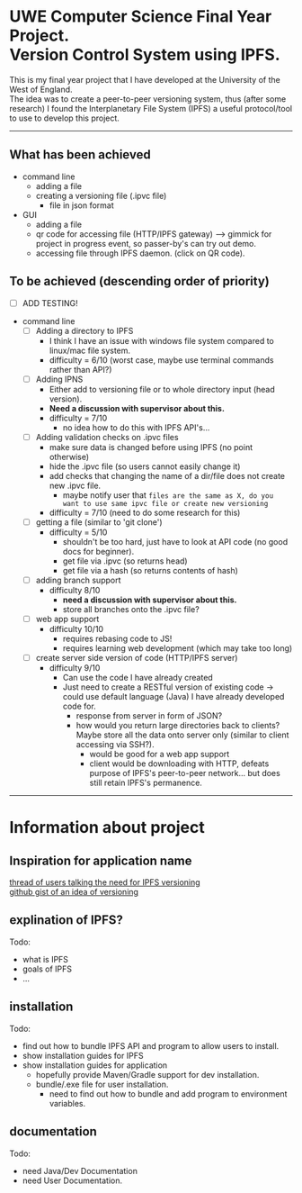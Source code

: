 # UWE Computer Science Final Year Project.<br/>Version Control System using IPFS.

This is my final year project that I have developed at the University of the West of England.
<br/>The idea was to create a peer-to-peer versioning system, thus (after some research) I found the Interplanetary File System (IPFS) a useful protocol/tool to use to develop this project.

----------

## What has been achieved
- command line
  - adding a file
  - creating a versioning file (.ipvc file)
    - file in json format
- GUI
  - adding a file
  - qr code for accessing file (HTTP/IPFS gateway) --> gimmick for project in progress event, so passer-by's can try out demo.
  - accessing file through IPFS daemon. (click on QR code).

## To be achieved (descending order of priority)
- [ ] ADD TESTING!

- command line
  - [ ] Adding a directory to IPFS
    - I think I have an issue with windows file system compared to linux/mac file system.
    - difficulty = 6/10 (worst case, maybe use terminal commands rather than API?)
  - [ ] Adding IPNS
    - Either add to versioning file or to whole directory input (head version).
    - **Need a discussion with supervisor about this.**
    - difficulty = 7/10
      - no idea how to do this with IPFS API's...
  - [ ] Adding validation checks on .ipvc files
    - make sure data is changed before using IPFS (no point otherwise)
    - hide the .ipvc file (so users cannot easily change it)
    - add checks that changing the name of a dir/file does not create new .ipvc file.
      - maybe notify user that `files are the same as X, do you want to use same ipvc file or create new versioning`
    - difficulty = 7/10 (need to do some research for this)
  - [ ] getting a file (similar to 'git clone')
    - difficulty = 5/10
      - shouldn't be too hard, just have to look at API code (no good docs for beginner).
      - get file via .ipvc (so returns head)
      - get file via a hash (so returns contents of hash)
  - [ ] adding branch support
    - difficulty 8/10
      - **need a discussion with supervisor about this.**
      - store all branches onto the .ipvc file?
  - [ ] web app support
    - difficulty 10/10
      - requires rebasing code to JS!
      - requires learning web development (which may take too long)
  - [ ] create server side version of code (HTTP/IPFS server)
    - difficulty 9/10
      - Can use the code I have already created
      - Just need to create a RESTful version of existing code -> could use default language (Java) I have already developed code for.
        - response from server in form of JSON?
        - how would you return large directories back to clients? Maybe store all the data onto server only (similar to client accessing via SSH?).
          - would be good for a web app support
          - client would be downloading with HTTP, defeats purpose of IPFS's peer-to-peer network... but does still retain IPFS's permanence.

----------

# Information about project

## Inspiration for application name
[thread of users talking the need for IPFS versioning](https://discuss.ipfs.io/t/history-versioning-of-documents-ipfs-ipns/564/6)
<br/>[github gist of an idea of versioning](https://gist.github.com/flyingzumwalt/a6821e843366d606aeb1ba53525b8669)


## explination of IPFS?
Todo:
- what is IPFS
- goals of IPFS
- ...

## installation
Todo:
- find out how to bundle IPFS API and program to allow users to install.
- show installation guides for IPFS
- show installation guides for application
  - hopefully provide Maven/Gradle support for dev installation.
  - bundle/.exe file for user installation.
    - need to find out how to bundle and add program to environment variables.

## documentation
Todo:
- need Java/Dev Documentation
- need User Documentation.
